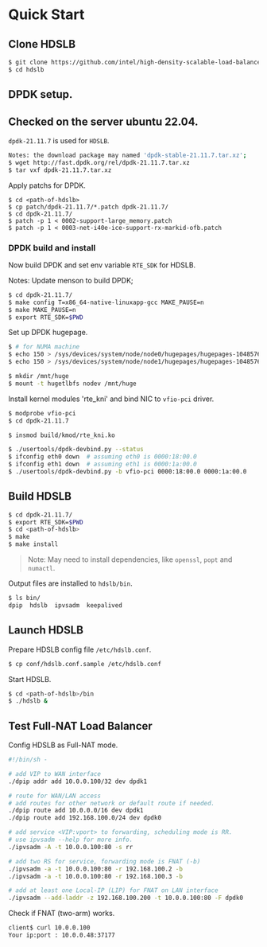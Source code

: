 # Quick Start

## Clone HDSLB

```bash
$ git clone https://github.com/intel/high-density-scalable-load-balancer hdslb
$ cd hdslb
```

## DPDK setup.
## Checked on the server ubuntu 22.04.
`dpdk-21.11.7` is used for `HDSLB`.


```bash
Notes: the download package may named 'dpdk-stable-21.11.7.tar.xz';
$ wget http://fast.dpdk.org/rel/dpdk-21.11.7.tar.xz
$ tar vxf dpdk-21.11.7.tar.xz
```

Apply patchs for DPDK.

```
$ cd <path-of-hdslb>
$ cp patch/dpdk-21.11.7/*.patch dpdk-21.11.7/
$ cd dpdk-21.11.7/
$ patch -p 1 < 0002-support-large_memory.patch
$ patch -p 1 < 0003-net-i40e-ice-support-rx-markid-ofb.patch
```

### DPDK build and install

Now build DPDK and set env variable `RTE_SDK` for HDSLB.

Notes: Update menson to build DPDK;
```bash
$ cd dpdk-21.11.7/
$ make config T=x86_64-native-linuxapp-gcc MAKE_PAUSE=n
$ make MAKE_PAUSE=n
$ export RTE_SDK=$PWD
```

Set up DPDK hugepage.

```bash
$ # for NUMA machine
$ echo 150 > /sys/devices/system/node/node0/hugepages/hugepages-1048576kB/nr_hugepages
$ echo 150 > /sys/devices/system/node/node1/hugepages/hugepages-1048576kB/nr_hugepages

$ mkdir /mnt/huge
$ mount -t hugetlbfs nodev /mnt/huge
```

Install kernel modules 'rte_kni' and bind NIC to `vfio-pci` driver.

```bash
$ modprobe vfio-pci
$ cd dpdk-21.11.7

$ insmod build/kmod/rte_kni.ko

$ ./usertools/dpdk-devbind.py --status
$ ifconfig eth0 down  # assuming eth0 is 0000:18:00.0
$ ifconfig eth1 down  # assuming eth1 is 0000:1a:00.0
$ ./usertools/dpdk-devbind.py -b vfio-pci 0000:18:00.0 0000:1a:00.0
```

## Build HDSLB

```bash
$ cd dpdk-21.11.7/
$ export RTE_SDK=$PWD
$ cd <path-of-hdslb>
$ make
$ make install
```

> Note: May need to install dependencies, like `openssl`, `popt` and `numactl`.

Output files are installed to `hdslb/bin`.

```bash
$ ls bin/
dpip  hdslb  ipvsadm  keepalived
```

## Launch HDSLB

Prepare HDSLB config file `/etc/hdslb.conf`.

```bash
$ cp conf/hdslb.conf.sample /etc/hdslb.conf
```

Start HDSLB.

```bash
$ cd <path-of-hdslb>/bin
$ ./hdslb &
```

## Test Full-NAT Load Balancer

Config HDSLB as Full-NAT mode.

```bash
#!/bin/sh -

# add VIP to WAN interface
./dpip addr add 10.0.0.100/32 dev dpdk1

# route for WAN/LAN access
# add routes for other network or default route if needed.
./dpip route add 10.0.0.0/16 dev dpdk1
./dpip route add 192.168.100.0/24 dev dpdk0

# add service <VIP:vport> to forwarding, scheduling mode is RR.
# use ipvsadm --help for more info.
./ipvsadm -A -t 10.0.0.100:80 -s rr

# add two RS for service, forwarding mode is FNAT (-b)
./ipvsadm -a -t 10.0.0.100:80 -r 192.168.100.2 -b
./ipvsadm -a -t 10.0.0.100:80 -r 192.168.100.3 -b

# add at least one Local-IP (LIP) for FNAT on LAN interface
./ipvsadm --add-laddr -z 192.168.100.200 -t 10.0.0.100:80 -F dpdk0
```

Check if FNAT (two-arm) works.
```bash
client$ curl 10.0.0.100
Your ip:port : 10.0.0.48:37177
```
